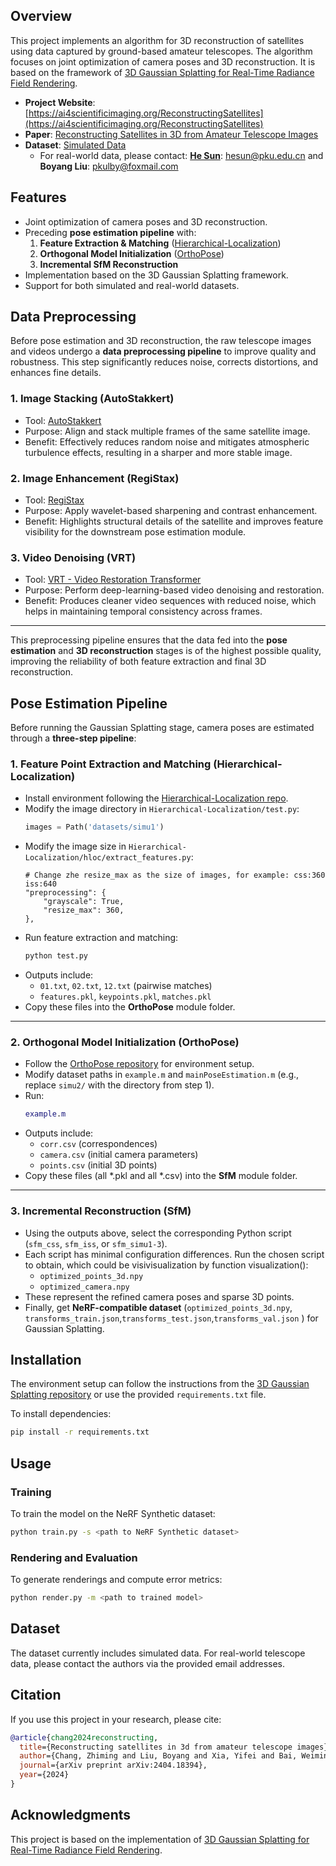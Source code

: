 ## Overview
This project implements an algorithm for 3D reconstruction of satellites using data captured by ground-based amateur telescopes. The algorithm focuses on joint optimization of camera poses and 3D reconstruction. It is based on the framework of [3D Gaussian Splatting for Real-Time Radiance Field Rendering](https://github.com/graphdeco-inria/gaussian-splatting).

- **Project Website**: [https://ai4scientificimaging.org/ReconstructingSatellites](https://ai4scientificimaging.org/ReconstructingSatellites)  
- **Paper**: [Reconstructing Satellites in 3D from Amateur Telescope Images](https://arxiv.org/pdf/2404.18394)  
- **Dataset**: [Simulated Data](https://drive.google.com/file/d/1JFwwTmNJD7GqapWC-VUt5xmcyB4yKkuo/view?usp=sharing)  
  - For real-world data, please contact: **[He Sun](https://ai4scientificimaging.org/)**: hesun@pku.edu.cn and **Boyang Liu**: pkulby@foxmail.com  

## Features
- Joint optimization of camera poses and 3D reconstruction.
- Preceding **pose estimation pipeline** with:
  1. **Feature Extraction & Matching** ([Hierarchical-Localization](https://github.com/cvg/Hierarchical-Localization))  
  2. **Orthogonal Model Initialization** ([OrthoPose](https://www.ipol.im/pub/art/2019/248/?utm_source=doi))  
  3. **Incremental SfM Reconstruction**  
- Implementation based on the 3D Gaussian Splatting framework.
- Support for both simulated and real-world datasets.

## Data Preprocessing

Before pose estimation and 3D reconstruction, the raw telescope images and videos undergo a **data preprocessing pipeline** to improve quality and robustness. This step significantly reduces noise, corrects distortions, and enhances fine details.

### 1. Image Stacking (AutoStakkert)
- Tool: [AutoStakkert](https://www.astrokraai.nl/software/latest.php)  
- Purpose: Align and stack multiple frames of the same satellite image.  
- Benefit: Effectively reduces random noise and mitigates atmospheric turbulence effects, resulting in a sharper and more stable image.

### 2. Image Enhancement (RegiStax)
- Tool: [RegiStax](https://www.astronomie.be/registax/)  
- Purpose: Apply wavelet-based sharpening and contrast enhancement.  
- Benefit: Highlights structural details of the satellite and improves feature visibility for the downstream pose estimation module.

### 3. Video Denoising (VRT)
- Tool: [VRT - Video Restoration Transformer](https://github.com/JingyunLiang/VRT)  
- Purpose: Perform deep-learning-based video denoising and restoration.  
- Benefit: Produces cleaner video sequences with reduced noise, which helps in maintaining temporal consistency across frames.

---

This preprocessing pipeline ensures that the data fed into the **pose estimation** and **3D reconstruction** stages is of the highest possible quality, improving the reliability of both feature extraction and final 3D reconstruction.


## Pose Estimation Pipeline

Before running the Gaussian Splatting stage, camera poses are estimated through a **three-step pipeline**:

### 1. Feature Point Extraction and Matching (Hierarchical-Localization)
- Install environment following the [Hierarchical-Localization repo](https://github.com/cvg/Hierarchical-Localization).  
- Modify the image directory in `Hierarchical-Localization/test.py`:
  ```python
  images = Path('datasets/simu1')
  ```
- Modify the image size in `Hierarchical-Localization/hloc/extract_features.py`:
  ```        
  # Change zhe resize_max as the size of images, for example: css:360 iss:640
  "preprocessing": {
      "grayscale": True,
      "resize_max": 360,
  },
  ```
- Run feature extraction and matching:
  ```bash
  python test.py
  ```
- Outputs include:
  - `01.txt`, `02.txt`, `12.txt` (pairwise matches)  
  - `features.pkl`, `keypoints.pkl`, `matches.pkl`  
- Copy these files into the **OrthoPose** module folder.

---

### 2. Orthogonal Model Initialization (OrthoPose)
- Follow the [OrthoPose repository](https://www.ipol.im/pub/art/2019/248/?utm_source=doi) for environment setup.  
- Modify dataset paths in `example.m` and `mainPoseEstimation.m` (e.g., replace `simu2/` with the directory from step 1).  
- Run:
  ```matlab
  example.m
  ```
- Outputs include:
  - `corr.csv` (correspondences)  
  - `camera.csv` (initial camera parameters)  
  - `points.csv` (initial 3D points)  
- Copy these files (all *.pkl and all *.csv) into the **SfM** module folder.

---

### 3. Incremental Reconstruction (SfM)
- Using the outputs above, select the corresponding Python script (`sfm_css`, `sfm_iss`, or `sfm_simu1-3`).  
- Each script has minimal configuration differences. Run the chosen script to obtain, which could be visivisualization by function visualization():
  - `optimized_points_3d.npy`  
  - `optimized_camera.npy`  
- These represent the refined camera poses and sparse 3D points.  
- Finally, get **NeRF-compatible dataset** (`optimized_points_3d.npy`, `transforms_train.json`,`transforms_test.json`,`transforms_val.json` ) for Gaussian Splatting.


## Installation
The environment setup can follow the instructions from the [3D Gaussian Splatting repository](https://github.com/graphdeco-inria/gaussian-splatting) or use the provided `requirements.txt` file.

To install dependencies:
```bash
pip install -r requirements.txt
```

## Usage
### Training
To train the model on the NeRF Synthetic dataset:
```bash
python train.py -s <path to NeRF Synthetic dataset>
```

### Rendering and Evaluation
To generate renderings and compute error metrics:
```bash
python render.py -m <path to trained model>
```

## Dataset
The dataset currently includes simulated data. For real-world telescope data, please contact the authors via the provided email addresses.

## Citation
If you use this project in your research, please cite:
```bibtex
@article{chang2024reconstructing,
  title={Reconstructing satellites in 3d from amateur telescope images},
  author={Chang, Zhiming and Liu, Boyang and Xia, Yifei and Bai, Weimin and Guo, Youming and Shi, Boxin and Sun, He},
  journal={arXiv preprint arXiv:2404.18394},
  year={2024}
}
```

## Acknowledgments
This project is based on the implementation of [3D Gaussian Splatting for Real-Time Radiance Field Rendering](https://github.com/graphdeco-inria/gaussian-splatting).